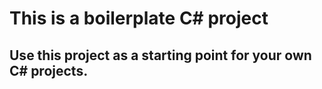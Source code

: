﻿# This is a boilerplate C# project

## Use this project as a starting point for your own C# projects.
